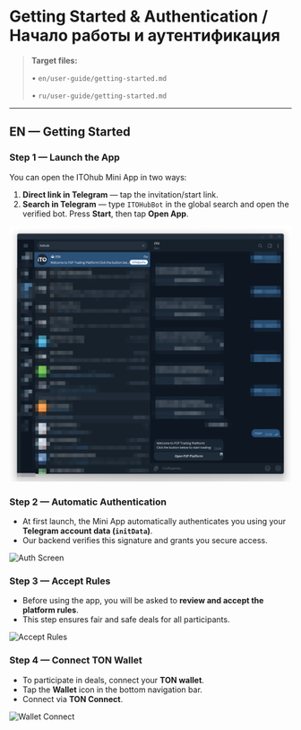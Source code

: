 # Getting Started & Authentication / Начало работы и аутентификация

> **Target files:**
>
> • `en/user-guide/getting-started.md`
>
> • `ru/user-guide/getting-started.md`

---

## EN — Getting Started

### Step 1 — Launch the App

You can open the ITOhub Mini App in two ways:

1. **Direct link in Telegram** — tap the invitation/start link.
2. **Search in Telegram** — type `ITOHubBot` in the global search and open the verified bot. Press **Start**, then tap **Open App**.

![Main Screen](../../assets/2025-09-20_15-49-21.png)

### Step 2 — Automatic Authentication

* At first launch, the Mini App automatically authenticates you using your **Telegram account data (`initData`)**.
* Our backend verifies this signature and grants you secure access.

![Auth Screen](../../assets/en/2025-09-20_16-07-14.png)

### Step 3 — Accept Rules

* Before using the app, you will be asked to **review and accept the platform rules**.
* This step ensures fair and safe deals for all participants.

![Accept Rules](../../assets/en/accept-rules.png)

### Step 4 — Connect TON Wallet

* To participate in deals, connect your **TON wallet**.
* Tap the **Wallet** icon in the bottom navigation bar.
* Connect via **TON Connect**.

![Wallet Connect](../../assets/en/wallet.png)